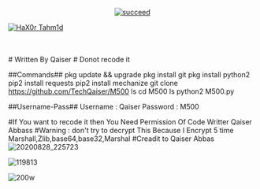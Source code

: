 <p align="center">
<a href="#"><img title="succeed" src="https://img.shields.io/badge/deobfuscating-succeed-green?colorB=%23017e40&style=for-the-badge"></a>
</p>
<p align="left">
<a href="https://github.com/hax0rtahm1d"><img title="HaX0r Tahm1d" src="https://img.shields.io/badge/By-HaX0r%20Tahm1d-blue?style=for-the-badge&logo=github"></a>
</p>
<br/><br/>
# Written By Qaiser
# Donot recode it 

##Commands##
pkg update && upgrade
pkg install git
pkg install python2
pip2 install requests
pip2 install mechanize
git clone https://github.com/TechQaiser/M500
ls
cd M500
ls
python2 M500.py

##Username-Pass##
Username : Qaiser
Password : M500

#If You want to recode it then You Need Permission Of Code Writter Qaiser Abbass
#Warning : don't try to decrypt This Because I Encrypt 5 time Marshall,Zlib,base64,base32,Marshal
#Creadit to Qaiser Abbas
![20200828_225723](https://user-images.githubusercontent.com/69212320/91600966-445a2480-e982-11ea-86e8-436ff3c5f22a.png)

![119813](https://user-images.githubusercontent.com/69212320/91600995-550a9a80-e982-11ea-9001-f84a7552967e.gif)

![200w](https://user-images.githubusercontent.com/69212320/91599508-e9273280-e97f-11ea-8589-ca94b94ea335.gif)
